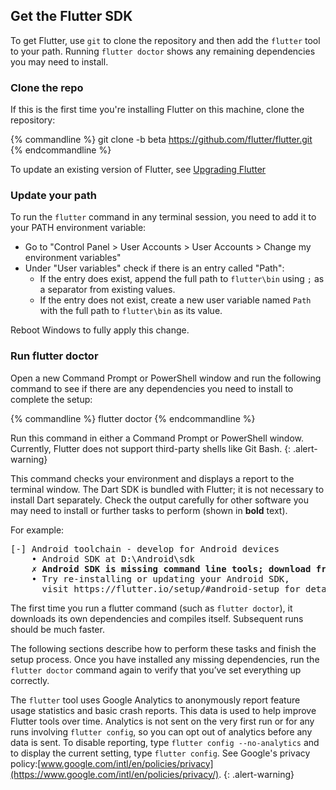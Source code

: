 ## Get the Flutter SDK

To get Flutter, use `git` to clone the repository and then add the `flutter` tool to your path.
Running `flutter doctor` shows any remaining dependencies you may need to install.

### Clone the repo

If this is the first time you're installing Flutter on this machine, clone the
repository:

{% commandline %}
git clone -b beta https://github.com/flutter/flutter.git
{% endcommandline %}

To update an existing version of Flutter, see [Upgrading Flutter](/upgrading/)

### Update your path

To run the `flutter` command in any terminal session, you need to add it to your PATH environment variable:

* Go to "Control Panel > User Accounts > User Accounts > Change my environment variables"
* Under "User variables" check if there is an entry called "Path":
    * If the entry does exist, append the full path to `flutter\bin` using `;` as a separator from existing values.
    * If the entry does not exist, create a new user variable named `Path` with the full path to `flutter\bin` as its value.

Reboot Windows to fully apply this change.

### Run flutter doctor

Open a new Command Prompt or PowerShell window and run the following command to
see if there  are any dependencies you need to install to complete the setup:

{% commandline %}
flutter doctor
{% endcommandline %}

Run this command in either a Command Prompt or PowerShell window. Currently, Flutter does
not support third-party shells like Git Bash.
{: .alert-warning}

This command checks your environment and displays a report to the terminal window.
The Dart SDK is bundled with Flutter; it is not necessary to install Dart separately.
Check the output carefully for other software you may need to install or further 
tasks to perform (shown in **bold** text).

For example:
<pre>
[-] Android toolchain - develop for Android devices
    • Android SDK at D:\Android\sdk
    <strong>✗ Android SDK is missing command line tools; download from https://goo.gl/XxQghQ</strong>
    • Try re-installing or updating your Android SDK,
      visit https://flutter.io/setup/#android-setup for detailed instructions.
</pre>

The first time you run a flutter command (such as `flutter doctor`), it downloads its own dependencies and compiles
itself. Subsequent runs should be much faster.

The following sections describe how to perform these tasks and finish the setup process.
Once you have installed any missing dependencies, run the `flutter doctor` command again to
verify that you’ve set everything up correctly.

The `flutter` tool uses Google Analytics to anonymously report feature usage statistics
and basic crash reports. This data is used to help improve Flutter tools over time.
Analytics is not sent on the very first run or for any runs involving `flutter config`,
so you can opt out of analytics before any data is sent. To disable reporting, 
type `flutter config --no-analytics` and to display the current setting, type 
`flutter config`. See Google's privacy policy:[www.google.com/intl/en/policies/privacy](https://www.google.com/intl/en/policies/privacy/).
{: .alert-warning}
